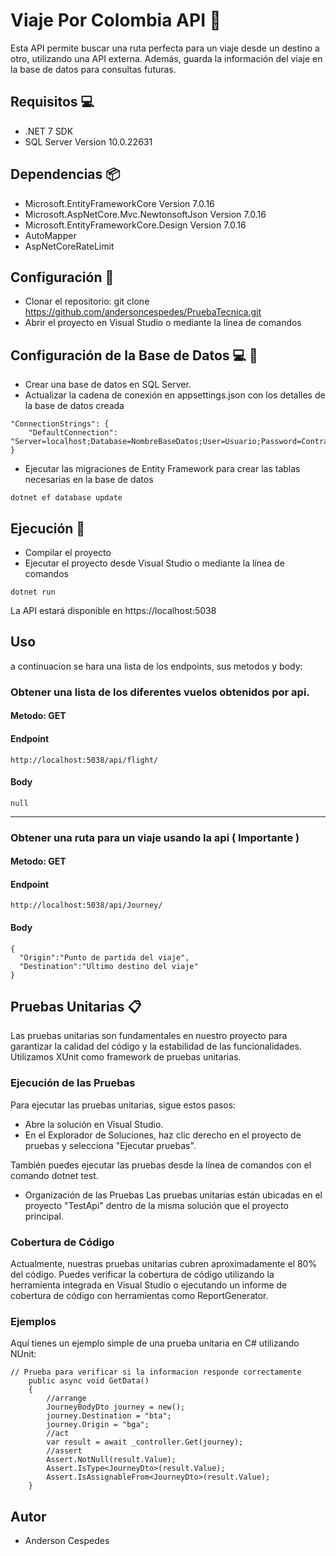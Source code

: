 # Viaje Por Colombia API &#x1F680;
Esta API permite buscar una ruta perfecta para un viaje desde un destino a otro, utilizando una API externa. Además, guarda la información del viaje en la base de datos para consultas futuras.
## Requisitos &#x1F4BB;
- .NET 7 SDK
- SQL Server Version 10.0.22631
## Dependencias &#x1F4E6;
- Microsoft.EntityFrameworkCore Version 7.0.16
- Microsoft.AspNetCore.Mvc.NewtonsoftJson Version 7.0.16
- Microsoft.EntityFrameworkCore.Design Version 7.0.16
- AutoMapper
- AspNetCoreRateLimit
## Configuración &#x1F527;
- Clonar el repositorio: git clone https://github.com/andersoncespedes/PruebaTecnica.git
- Abrir el proyecto en Visual Studio o mediante la línea de comandos
## Configuración de la Base de Datos &#x1F4BB; &#x1F527;
- Crear una base de datos en SQL Server.
- Actualizar la cadena de conexión en appsettings.json con los detalles de la base de datos creada
```
"ConnectionStrings": {
    "DefaultConnection": "Server=localhost;Database=NombreBaseDatos;User=Usuario;Password=Contraseña;"
}
```
- Ejecutar las migraciones de Entity Framework para crear las tablas necesarias en la base de datos
```
dotnet ef database update
```
## Ejecución &#x1F4DD;
- Compilar el proyecto
- Ejecutar el proyecto desde Visual Studio o mediante la línea de comandos
```
dotnet run
```
La API estará disponible en https://localhost:5038
## Uso

a continuacion se hara una lista de los endpoints, sus metodos y body:
### Obtener una lista de los diferentes vuelos obtenidos por api.

#### Metodo: GET
#### Endpoint
```
http://localhost:5038/api/flight/
```
#### Body
```
null
```
***
### Obtener una ruta para un viaje usando la api ( Importante )
#### Metodo: GET
#### Endpoint
```
http://localhost:5038/api/Journey/
```
#### Body
```
{
  "Origin":"Punto de partida del viaje",
  "Destination":"Ultimo destino del viaje"
}
```
## Pruebas Unitarias &#x1F4CB;
Las pruebas unitarias son fundamentales en nuestro proyecto para garantizar la calidad del código y la estabilidad de las funcionalidades. Utilizamos XUnit como framework de pruebas unitarias.

### Ejecución de las Pruebas
Para ejecutar las pruebas unitarias, sigue estos pasos:

- Abre la solución en Visual Studio.
- En el Explorador de Soluciones, haz clic derecho en el proyecto de pruebas y selecciona "Ejecutar pruebas".

También puedes ejecutar las pruebas desde la línea de comandos con el comando dotnet test.

- Organización de las Pruebas
Las pruebas unitarias están ubicadas en el proyecto "TestApi" dentro de la misma solución que el proyecto principal.

### Cobertura de Código
Actualmente, nuestras pruebas unitarias cubren aproximadamente el 80% del código. Puedes verificar la cobertura de código utilizando la herramienta integrada en Visual Studio o ejecutando un informe de cobertura de código con herramientas como ReportGenerator.
### Ejemplos
Aquí tienes un ejemplo simple de una prueba unitaria en C# utilizando NUnit:
```
// Prueba para verificar si la informacion responde correctamente
    public async void GetData()
    {
        //arrange 
        JourneyBodyDto journey = new();
        journey.Destination = "bta";
        journey.Origin = "bga";
        //act 
        var result = await _controller.Get(journey);
        //assert
        Assert.NotNull(result.Value);
        Assert.IsType<JourneyDto>(result.Value);
        Assert.IsAssignableFrom<JourneyDto>(result.Value);
    }
```
## Autor
- Anderson Cespedes

